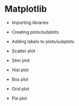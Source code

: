 # Matplotlib

- Importing libraries

- Creating plots/subplots

- Adding labels to plots/subplots

- Scatter plot

- Stim plot

- Hist plot

- Box plot

- Grid plot

- Pie plot
